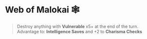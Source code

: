 # Web of Malokai 🕸️ 
> Destroy anything with __Vulnerable__ x5+ at the end of the turn.
Advantage to: __Intelligence Saves__ and +2 to __Charisma Checks__
